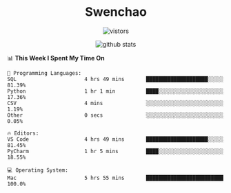 <h1 align="center">Swenchao</h3>

<p align="center">
  <img src="https://visitor-badge.glitch.me/badge?page_id=Swenchao" alt="vistors" />
</p>

<p align="center">
  <img src="https://github-readme-stats.vercel.app/api?username=Swenchao&count_private=true&show_icons=true&theme=vue-dark&hide_title=true" alt="github stats" />
</p>

<!--START_SECTION:waka-->
📊 **This Week I Spent My Time On** 

```text
💬 Programming Languages: 
SQL                      4 hrs 49 mins       ████████████████████░░░░░   81.39% 
Python                   1 hr 1 min          ████░░░░░░░░░░░░░░░░░░░░░   17.36% 
CSV                      4 mins              ░░░░░░░░░░░░░░░░░░░░░░░░░   1.19% 
Other                    0 secs              ░░░░░░░░░░░░░░░░░░░░░░░░░   0.05%

🔥 Editors: 
VS Code                  4 hrs 49 mins       ████████████████████░░░░░   81.45% 
PyCharm                  1 hr 5 mins         ████░░░░░░░░░░░░░░░░░░░░░   18.55%

💻 Operating System: 
Mac                      5 hrs 55 mins       █████████████████████████   100.0%

```


<!--END_SECTION:waka-->
